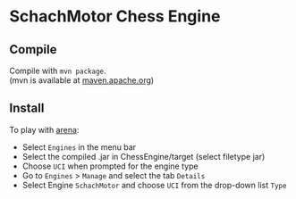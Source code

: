 # SchachMotor Chess Engine

## Compile

Compile with `mvn package`.  
(mvn is available at [maven.apache.org](https://maven.apache.org/install.html))

## Install
To play with [arena](http://www.playwitharena.de/):
- Select `Engines` in the menu bar
- Select the compiled .jar in ChessEngine/target (select filetype jar)
- Choose `UCI` when prompted for the engine type
- Go to `Engines` > `Manage` and select the tab `Details`
- Select Engine `SchachMotor` and choose `UCI` from the drop-down list `Type`
